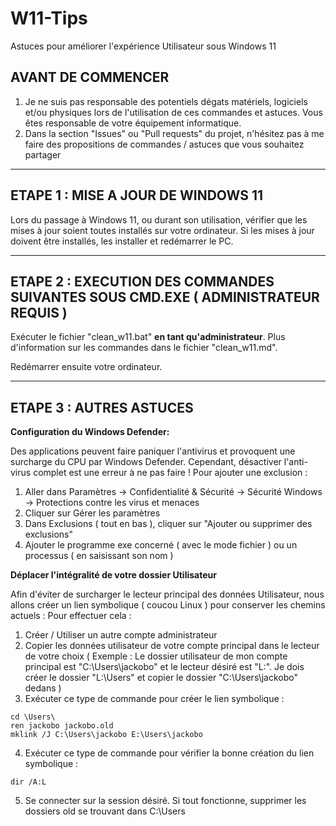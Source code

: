 # W11-Tips
Astuces pour améliorer l'expérience Utilisateur sous Windows 11

## AVANT DE COMMENCER

1. Je ne suis pas responsable des potentiels dégats matériels, logiciels et/ou physiques lors de l'utilisation de ces commandes et astuces. Vous êtes responsable de votre équipement informatique.
2. Dans la section "Issues" ou "Pull requests" du projet, n'hésitez pas à me faire des propositions de commandes / astuces que vous souhaitez partager 

-----------------

## ETAPE 1 : MISE A JOUR DE WINDOWS 11

Lors du passage à Windows 11, ou durant son utilisation, vérifier que les mises à jour soient toutes installés sur votre ordinateur. Si les mises à jour doivent être installés, les installer et redémarrer le PC.

-----------------

## ETAPE 2 : EXECUTION DES COMMANDES SUIVANTES SOUS CMD.EXE ( ADMINISTRATEUR REQUIS )

Exécuter le fichier "clean_w11.bat" __en tant qu'administrateur__. Plus d'information sur les commandes dans le fichier "clean_w11.md".

Redémarrer ensuite votre ordinateur.

-----------------

## ETAPE 3 : AUTRES ASTUCES

__Configuration du Windows Defender:__

Des applications peuvent faire paniquer l'antivirus et provoquent une surcharge du CPU par Windows Defender. Cependant, désactiver l'anti-virus complet est une erreur à ne pas faire ! Pour ajouter une exclusion :
1. Aller dans Paramètres -> Confidentialité  & Sécurité -> Sécurité Windows -> Protections contre les virus et menaces
2. Cliquer sur Gérer les paramètres
3. Dans Exclusions ( tout en bas ), cliquer sur "Ajouter ou supprimer des exclusions"
4. Ajouter le programme exe concerné ( avec le mode fichier ) ou un processus ( en saisissant son nom )

__Déplacer l'intégralité de votre dossier Utilisateur__

Afin d'éviter de surcharger le lecteur principal des données Utilisateur, nous allons créer un lien symbolique ( coucou Linux ) pour conserver les chemins actuels : Pour effectuer cela :
1. Créer / Utiliser un autre compte administrateur
2. Copier les données utilisateur de votre compte principal dans le lecteur de votre choix ( Exemple : Le dossier utilisateur de mon compte principal est "C:\Users\jackobo" et le lecteur désiré est "L:\". Je dois créer le dossier "L:\Users" et copier le dossier "C:\Users\jackobo" dedans )
3. Exécuter ce type de commande pour créer le lien symbolique :
```
cd \Users\
ren jackobo jackobo.old
mklink /J C:\Users\jackobo E:\Users\jackobo
```
4. Exécuter ce type de commande pour vérifier la bonne création du lien symbolique :
```
dir /A:L
```
5. Se connecter sur la session désiré. Si tout fonctionne, supprimer les dossiers old se trouvant dans C:\Users

